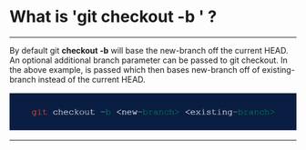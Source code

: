 # What is 'git checkout -b <new-branch> <exiisting-branch>' ?

-------------------------------------------------------------------------------------------------------

By default git **checkout -b** will base the new-branch off the current HEAD. An optional additional branch parameter can be passed to git checkout. In the above example, <existing-branch> is passed which then bases new-branch off of existing-branch instead of the current HEAD.

![Here is screenshot:](https://github.com/prajaktavpendse/projectpractice/blob/master/Images/new_existing%20branch.PNG)

------------------------------------------------------------------------------------------------------